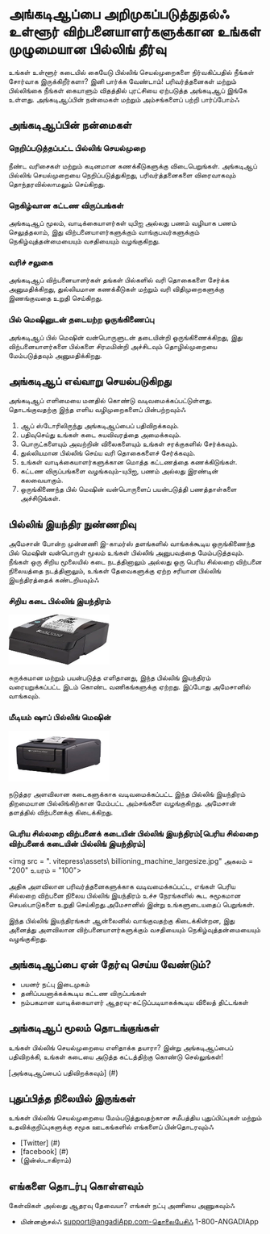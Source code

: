 

# அங்கடிஆப்பை அறிமுகப்படுத்துதல்ஃ உள்ளூர் விற்பனையாளர்களுக்கான உங்கள் முழுமையான பில்லிங் தீர்வு

உங்கள் உள்ளூர் கடையில் கையேடு பில்லிங் செயல்முறைகளை நிர்வகிப்பதில் நீங்கள் சோர்வாக இருக்கிறீர்களா? இனி பார்க்க வேண்டாம்! பரிவர்த்தனைகள் மற்றும் பில்லிங்கை நீங்கள் கையாளும் விதத்தில் புரட்சியை ஏற்படுத்த அங்கடிஆப் இங்கே உள்ளது. அங்கடிஆப்பின் நன்மைகள் மற்றும் அம்சங்களைப் பற்றி பார்ப்போம்ஃ

## அங்கடிஆப்பின் நன்மைகள்

### நெறிப்படுத்தப்பட்ட பில்லிங் செயல்முறை
நீண்ட வரிசைகள் மற்றும் கடினமான கணக்கீடுகளுக்கு விடைபெறுங்கள். அங்கடிஆப் பில்லிங் செயல்முறையை நெறிப்படுத்துகிறது, பரிவர்த்தனைகளை விரைவாகவும் தொந்தரவில்லாமலும் செய்கிறது.

### நெகிழ்வான கட்டண விருப்பங்கள்
அங்கடிஆப் மூலம், வாடிக்கையாளர்கள் யுபிஐ அல்லது பணம் வழியாக பணம் செலுத்தலாம், இது விற்பனையாளர்களுக்கும் வாங்குபவர்களுக்கும் நெகிழ்வுத்தன்மையையும் வசதியையும் வழங்குகிறது.

### வரிச் சலுகை
அங்கடிஆப் விற்பனையாளர்கள் தங்கள் பில்களில் வரி தொகைகளை சேர்க்க அனுமதிக்கிறது, துல்லியமான கணக்கீடுகள் மற்றும் வரி விதிமுறைகளுக்கு இணங்குவதை உறுதி செய்கிறது.

### பில் மெஷினுடன் தடையற்ற ஒருங்கிணைப்பு
அங்கடிஆப் பில் மெஷின் வன்பொருளுடன் தடையின்றி ஒருங்கிணைக்கிறது, இது விற்பனையாளர்களை பில்களை சிரமமின்றி அச்சிடவும் தொழில்முறையை மேம்படுத்தவும் அனுமதிக்கிறது.






## அங்கடிஆப் எவ்வாறு செயல்படுகிறது

அங்கடிஆப் எளிமையை மனதில் கொண்டு வடிவமைக்கப்பட்டுள்ளது. தொடங்குவதற்கு இந்த எளிய வழிமுறைகளைப் பின்பற்றவும்ஃ

1. ஆப் ஸ்டோரிலிருந்து அங்கடிஆப்பைப் பதிவிறக்கவும்.
2. பதிவுசெய்து உங்கள் கடை சுயவிவரத்தை அமைக்கவும்.
3. பொருட்களையும் அவற்றின் விலைகளையும் உங்கள் சரக்குகளில் சேர்க்கவும்.
4. துல்லியமான பில்லிங் செய்ய வரி தொகைகளைச் சேர்க்கவும்.
5. உங்கள் வாடிக்கையாளர்களுக்கான மொத்த கட்டணத்தை கணக்கிடுங்கள்.
6. கட்டண விருப்பங்களை வழங்கவும்-யுபிஐ, பணம் அல்லது இரண்டின் கலவையாகும்.
7. ஒருங்கிணைந்த பில் மெஷின் வன்பொருளைப் பயன்படுத்தி பணத்தாள்களை அச்சிடுங்கள்.

## பில்லிங் இயந்திர நுண்ணறிவு

அமேசான் போன்ற முன்னணி இ-காமர்ஸ் தளங்களில் வாங்கக்கூடிய ஒருங்கிணைந்த பில் மெஷின் வன்பொருள் மூலம் உங்கள் பில்லிங் அனுபவத்தை மேம்படுத்தவும். நீங்கள் ஒரு சிறிய மூலையில் கடை நடத்தினாலும் அல்லது ஒரு பெரிய சில்லறை விற்பனை நிலையத்தை நடத்தினாலும், உங்கள் தேவைகளுக்கு ஏற்ற சரியான பில்லிங் இயந்திரத்தைக் கண்டறியவும்ஃ

### சிறிய கடை பில்லிங் இயந்திரம்
<img src="/.vitepress/assets/small_shop_billing_machine.webp" width="200" height="100">

சுருக்கமான மற்றும் பயன்படுத்த எளிதானது, இந்த பில்லிங் இயந்திரம் வரையறுக்கப்பட்ட இடம் கொண்ட வணிகங்களுக்கு ஏற்றது. இப்போது அமேசானில் வாங்கவும்.

### மீடியம் ஷாப் பில்லிங் மெஷின்

<img src="/.vitepress/assets/billing_machine_mediumsize.jpg" width="200" height="100">

நடுத்தர அளவிலான கடைகளுக்காக வடிவமைக்கப்பட்ட இந்த பில்லிங் இயந்திரம் திறமையான பில்லிங்கிற்கான மேம்பட்ட அம்சங்களை வழங்குகிறது. அமேசான் தளத்தில் விற்பனைக்கு கிடைக்கிறது.

### பெரிய சில்லறை விற்பனைக் கடையின் பில்லிங் இயந்திரம்[பெரிய சில்லறை விற்பனைக் கடையின் பில்லிங் இயந்திரம்]
 <img src = "\. vitepress\assets\ billioning_machine_largesize.jpg" அகலம் = "200" உயரம் = "100">

அதிக அளவிலான பரிவர்த்தனைகளுக்காக வடிவமைக்கப்பட்ட, எங்கள் பெரிய சில்லறை விற்பனை நிலைய பில்லிங் இயந்திரம் உச்ச நேரங்களில் கூட சுமூகமான செயல்பாடுகளை உறுதி செய்கிறது.அமேசானில் இன்று உங்களுடையதைப் பெறுங்கள்.


இந்த பில்லிங் இயந்திரங்கள் ஆன்லைனில் வாங்குவதற்கு கிடைக்கின்றன, இது அனைத்து அளவிலான விற்பனையாளர்களுக்கும் வசதியையும் நெகிழ்வுத்தன்மையையும் வழங்குகிறது.



## அங்கடிஆப்பை ஏன் தேர்வு செய்ய வேண்டும்?

- பயனர் நட்பு இடைமுகம்
- தனிப்பயனாக்கக்கூடிய கட்டண விருப்பங்கள்
- நம்பகமான வாடிக்கையாளர் ஆதரவு-கட்டுப்படியாகக்கூடிய விலைத் திட்டங்கள்

## அங்கடிஆப் மூலம் தொடங்குங்கள்

உங்கள் பில்லிங் செயல்முறையை எளிதாக்க தயாரா? இன்று அங்கடிஆப்பைப் பதிவிறக்கி, உங்கள் கடையை அடுத்த கட்டத்திற்கு கொண்டு செல்லுங்கள்!

[அங்கடிஆப்பைப் பதிவிறக்கவும்] (#) 

## புதுப்பித்த நிலையில் இருங்கள்

உங்கள் பில்லிங் செயல்முறையை மேம்படுத்துவதற்கான சமீபத்திய புதுப்பிப்புகள் மற்றும் உதவிக்குறிப்புகளுக்கு சமூக ஊடகங்களில் எங்களைப் பின்தொடரவும்ஃ

- [Twitter] (#)
- [facebook] (#)
- (இன்ஸ்டாகிராம்)

## எங்களை தொடர்பு கொள்ளவும்

கேள்விகள் அல்லது ஆதரவு தேவையா? எங்கள் நட்பு அணியை அணுகவும்ஃ

- மின்னஞ்சல்ஃ support@angadiApp.com-தொலைபேசிஃ 1-800-ANGADIApp


